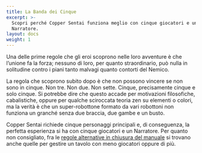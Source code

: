 ```yaml
---
title: La Banda dei Cinque
excerpt: >-
  Scopri perché Copper Sentai funziona meglio con cinque giocatori e un
  Narratore.
layout: docs
weight: 1
---
```

Una delle prime regole che gli eroi scoprono nelle loro avventure è che l’unione fa la forza; nessuno di loro, per quanto straordinario, può nulla in solitudine contro i piani tanto malvagi quanto contorti del Nemico. 

La regola che scoprono subito dopo è che non possono vincere se non sono in cinque. Non tre. Non due. Non sette. Cinque, precisamente cinque e solo cinque. Si potrebbe dire che questo accade per motivazioni filosofiche, cabalistiche, oppure per qualche sciroccata teoria zen su elementi o colori, ma la verità è che un super-robottone formato da vari robottoni non funziona un granché senza due braccia, due gambe e un busto.

Copper Sentai richiede cinque personaggi principali e, di conseguenza, la perfetta esperienza si ha con cinque giocatori e un Narratore. Per quanto non consigliato, fra le [regole alternative in chiusura del manuale](https://paper.dropbox.com/doc/Copper-Sentai--BF5RWtq7U28d0v1fh9Glp6q6Ag-nAGtoyxFPTjyGTpZJjlmt#:uid=238419318635077786587109\&h2=Regole-alternative-e-variazion) si trovano anche quelle per gestire un tavolo con meno giocatori oppure di più.

